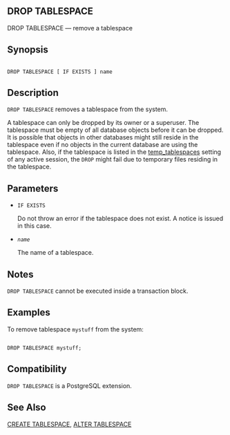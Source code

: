 ## DROP TABLESPACE

DROP TABLESPACE — remove a tablespace

## Synopsis

```

DROP TABLESPACE [ IF EXISTS ] name
```

## Description

`DROP TABLESPACE` removes a tablespace from the system.

A tablespace can only be dropped by its owner or a superuser. The tablespace must be empty of all database objects before it can be dropped. It is possible that objects in other databases might still reside in the tablespace even if no objects in the current database are using the tablespace. Also, if the tablespace is listed in the [temp\_tablespaces](runtime-config-client#GUC-TEMP-TABLESPACES) setting of any active session, the `DROP` might fail due to temporary files residing in the tablespace.

## Parameters

* `IF EXISTS`

    Do not throw an error if the tablespace does not exist. A notice is issued in this case.

* *`name`*

    The name of a tablespace.

## Notes

`DROP TABLESPACE` cannot be executed inside a transaction block.

## Examples

To remove tablespace `mystuff` from the system:

```

DROP TABLESPACE mystuff;
```

## Compatibility

`DROP TABLESPACE` is a PostgreSQL extension.

## See Also

[CREATE TABLESPACE](sql-createtablespace "CREATE TABLESPACE"), [ALTER TABLESPACE](sql-altertablespace "ALTER TABLESPACE")